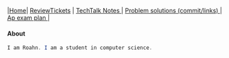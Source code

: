 |[Home](.)| [ReviewTickets](reviewtickets) | [TechTalk Notes ](techtalknotes)| [Problem solutions (commit/links) ](problemsolutions)| [Ap exam plan ](testprepplan)|
#### About
```java 
I am Roahn. I am a student in computer science.   
```

